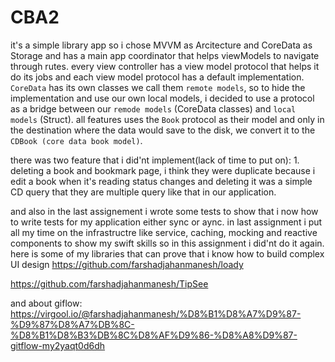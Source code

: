 # CBA2
it's a simple library app so i chose MVVM as Arcitecture and CoreData as Storage and has a main app coordinator that helps viewModels to navigate through rutes. every view controller has a view model protocol that helps it do its jobs and each view model protocol has a default implementation. `CoreData` has its own classes we call them  `remote models`, so to hide the implementation and use our own local models, i decided to use a protocol as a bridge between our `remode models` (CoreData classes) and `local models` (Struct). all features uses the `Book` protocol as their model and only in the destination where the data would save to the disk, we convert it to the `CDBook (core data book model)`.

there was two feature that i did'nt implement(lack of time to put on): 1. deleting a book and bookmark page, i think they were duplicate because i edit a book when it's reading status changes and deleting it was  a simple CD query that they are multiple query like that in our application.

and also in the last assignement i wrote some tests to show that i now how to write tests for my application either sync or aync. in last assignment i put all my time on the infrastructre like service, caching, mocking and reactive components to show my swift skills so in this assignment i did'nt do it again. 
here is some of my libraries that can prove that i know how to build complex UI design
https://github.com/farshadjahanmanesh/loady

https://github.com/farshadjahanmanesh/TipSee


and about giflow:
https://virgool.io/@farshadjahanmanesh/%D8%B1%D8%A7%D9%87-%D9%87%D8%A7%DB%8C-%D8%B1%D8%B3%DB%8C%D8%AF%D9%86-%D8%A8%D9%87-gitflow-my2yaqt0d6dh
